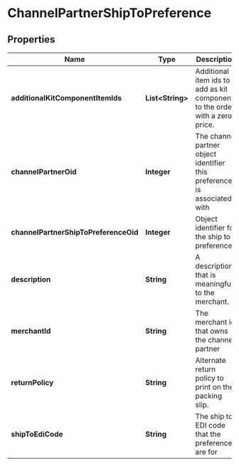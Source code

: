 

# ChannelPartnerShipToPreference


## Properties

| Name | Type | Description | Notes |
|------------ | ------------- | ------------- | -------------|
|**additionalKitComponentItemIds** | **List&lt;String&gt;** | Additional item ids to add as kit components to the order with a zero price. |  [optional] |
|**channelPartnerOid** | **Integer** | The channel partner object identifier this preference is associated with |  [optional] |
|**channelPartnerShipToPreferenceOid** | **Integer** | Object identifier for the ship to preference |  [optional] |
|**description** | **String** | A description that is meaningful to the merchant. |  [optional] |
|**merchantId** | **String** | The merchant id that owns the channel partner |  [optional] |
|**returnPolicy** | **String** | Alternate return policy to print on the packing slip. |  [optional] |
|**shipToEdiCode** | **String** | The ship to EDI code that the preferences are for |  [optional] |



